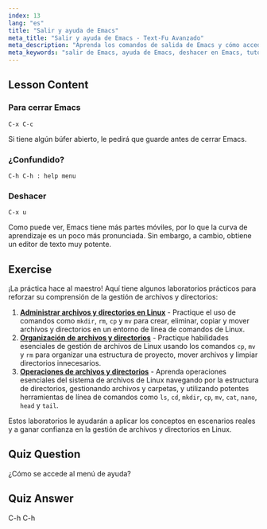 ```yaml
---
index: 13
lang: "es"
title: "Salir y ayuda de Emacs"
meta_title: "Salir y ayuda de Emacs - Text-Fu Avanzado"
meta_description: "Aprenda los comandos de salida de Emacs y cómo acceder a la ayuda. Comprenda la navegación básica de Emacs y las funciones de deshacer en este tutorial para principiantes."
meta_keywords: "salir de Emacs, ayuda de Emacs, deshacer en Emacs, tutorial de Emacs, editor de texto de Linux, guía para principiantes"
---
```


## Lesson Content

### Para cerrar Emacs

```
C-x C-c
```

Si tiene algún búfer abierto, le pedirá que guarde antes de cerrar Emacs.

### ¿Confundido?

```
C-h C-h : help menu
```

### Deshacer

```
C-x u
```

Como puede ver, Emacs tiene más partes móviles, por lo que la curva de aprendizaje es un poco más pronunciada. Sin embargo, a cambio, obtiene un editor de texto muy potente.

## Exercise

¡La práctica hace al maestro! Aquí tiene algunos laboratorios prácticos para reforzar su comprensión de la gestión de archivos y directorios:

1. **[Administrar archivos y directorios en Linux](https://labex.io/es/labs/comptia-manage-files-and-directories-in-linux-590835)** - Practique el uso de comandos como `mkdir`, `rm`, `cp` y `mv` para crear, eliminar, copiar y mover archivos y directorios en un entorno de línea de comandos de Linux.
2. **[Organización de archivos y directorios](https://labex.io/es/labs/linux-organizing-files-and-directories-387877)** - Practique habilidades esenciales de gestión de archivos de Linux usando los comandos `cp`, `mv` y `rm` para organizar una estructura de proyecto, mover archivos y limpiar directorios innecesarios.
3. **[Operaciones de archivos y directorios](https://labex.io/es/labs/linux-file-and-directory-operations-17997)** - Aprenda operaciones esenciales del sistema de archivos de Linux navegando por la estructura de directorios, gestionando archivos y carpetas, y utilizando potentes herramientas de línea de comandos como `ls`, `cd`, `mkdir`, `cp`, `mv`, `cat`, `nano`, `head` y `tail`.

Estos laboratorios le ayudarán a aplicar los conceptos en escenarios reales y a ganar confianza en la gestión de archivos y directorios en Linux.

## Quiz Question

¿Cómo se accede al menú de ayuda?

## Quiz Answer

C-h C-h
